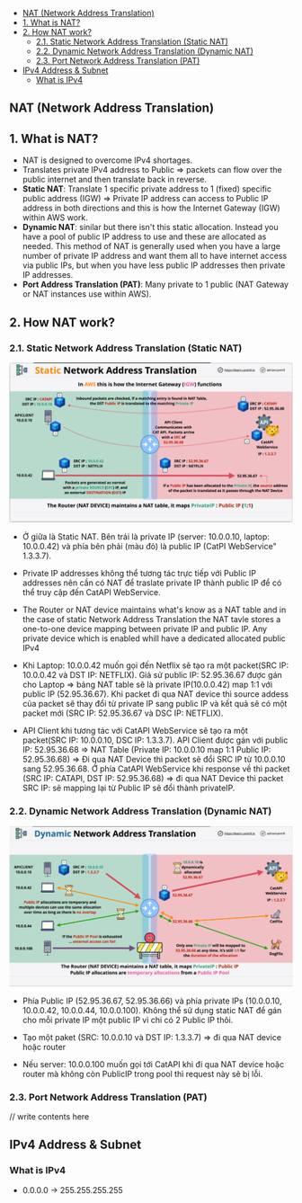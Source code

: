 
- [NAT (Network Address Translation)](#nat-network-address-translation)
- [1. What is NAT?](#1-what-is-nat)
- [2. How NAT work?](#2-how-nat-work)
  - [2.1. Static Network Address Translation (Static NAT)](#21-static-network-address-translation-static-nat)
  - [2.2. Dynamic Network Address Translation (Dynamic NAT)](#22-dynamic-network-address-translation-dynamic-nat)
  - [2.3. Port Network Address Translation (PAT)](#23-port-network-address-translation-pat)
- [IPv4 Address \& Subnet](#ipv4-address--subnet)
  - [What is IPv4](#what-is-ipv4)


## NAT (Network Address Translation)

## 1. What is NAT?

- NAT is designed to overcome IPv4 shortages.
- Translates private IPv4 address to Public => packets can flow over the public internet and then translate back in reverse.
- **Static NAT**: Translate 1 specific private address to 1 (fixed) specific public address (IGW) => Private IP address can access to Public IP address in both directions and this is how the Internet Gateway (IGW) within AWS work.
- **Dynamic NAT**: sinilar but there isn't this static allocation. Instead you have a pool of public IP address to use and these are allocated as needed. This method of NAT is generally used when you have a large number of private IP address and want them all to have internet access via public IPs, but when you have less public IP addresses then private IP addresses.
- **Port Address Translation (PAT)**: Many private to 1 public (NAT Gateway or NAT instances use within AWS).

## 2. How NAT work?

### 2.1. Static Network Address Translation (Static NAT)

![](imgs/nat1.png)

- Ở giữa là Static NAT. Bên trái là private IP (server: 10.0.0.10, laptop: 10.0.0.42) và phía bên phải (màu đỏ) là public IP (CatPI WebService" 1.3.3.7).

- Private IP addresses không thể tương tác trực tiếp với Public IP addresses nên cần có NAT để traslate private IP thành public IP để có thể truy cập đến CatAPI WebService.

- The Router or NAT device maintains what's know as a NAT table and in the case of static Network Address Translation the NAT tavle stores a one-to-one device mapping between private IP and public IP. Any private device which is enabled whill have a dedicated allocated public IPv4

- Khi Laptop: 10.0.0.42 muốn gọi đến Netflix sẽ tạo ra một packet(SRC IP: 10.0.0.42 và DST IP: NETFLIX). Giả sử public IP: 52.95.36.67 được gán cho Laptop => bảng NAT table sẽ là private IP(10.0.0.42) map 1:1 với public IP (52.95.36.67). Khi packet đi qua NAT device thì source addess của packet sẽ thay đổi từ private IP sang public IP và kết quả sẽ có một packet mới (SRC IP: 52.95.36.67 và DSC IP: NETFLIX).

- API Client khi tương tác với CatAPI WebService sẽ tạo ra một packet(SRC IP: 10.0.0.10, DSC IP: 1.3.3.7). API Client được gán với public IP: 52.95.36.68 => NAT Table (Private IP: 10.0.0.10 map 1:1 Public IP: 52.95.36.68) => Đi qua NAT Device thì packet sẽ đổi SRC IP từ 10.0.0.10 sang 52.95.36.68. Ở phía CatAPI WebService khi response về thì packet (SRC IP: CATAPI, DST IP: 52.95.36.68) => đi qua NAT Device thì packet SRC IP: sẽ mapping lại từ Public IP sẽ đổi thành privateIP.

### 2.2. Dynamic Network Address Translation (Dynamic NAT)

![](imgs/nat2.png)

- Phía Public IP (52.95.36.67, 52.95.36.66) và phía private IPs (10.0.0.10, 10.0.0.42, 10.0.0.44, 10.0.0.100). Không thể sử dụng static NAT để gán cho mỗi private IP một public IP vì chi có 2 Public IP thôi.

- Tạo một paket (SRC: 10.0.0.10 và DST IP: 1.3.3.7) => đi qua NAT device hoặc router
- Nếu server: 10.0.0.100 muốn gọi tới CatAPI khi đi qua NAT device hoặc router mà không còn PublicIP trong pool thì request này sẽ bị lỗi.

### 2.3. Port Network Address Translation (PAT)

// write contents here


## IPv4 Address & Subnet

### What is IPv4

- 0.0.0.0 -> 255.255.255.255